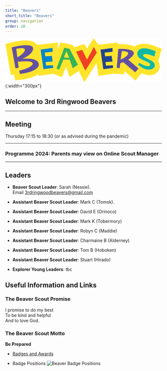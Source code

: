 ```yaml
---
title: "Beavers"
short_title: "Beavers"
group: navigation
order: 20
---
```


![](/assets/img/scouts/Beaver_RGB_multi.png){:width="300px"}

## Welcome to 3rd Ringwood Beavers

---

## Meeting

Thursday 17:15 to 18:30 (or as advised during the pandemic)

---

### Programme 2024: Parents may view on Online Scout Manager

---

## Leaders

- **Beaver Scout Leader**: Sarah (Nessie). Email <3rdringwoodbeavers@gmail.com>

* **Assistant Beaver Scout Leader**: Mark C (Tomsk).

* **Assistant Beaver Scout Leader**: David E (Orinoco)

* **Assistant Beaver Scout Leader**: Mark K (Tobermory)

* **Assistant Beaver Scout Leader**: Robyn C (Maddie)

* **Assistant Beaver Scout Leader**: Charmaine B (Alderney)

* **Assistant Beaver Scout Leader**: Tom B (Hoboken)

* **Assistant Beaver Scout Leader**: Stuart (Hirado)

* **Explorer Young Leaders**: tbc

## Useful Information and Links

### The Beaver Scout Promise

I promise to do my best  
 To be kind and helpful  
 And to love God.

### The Beaver Scout Motto

**Be Prepared**

- [Badges and Awards](http://scouts.org.uk/supportresources/search?cat=11,18 "Beaver Badges")

- Badge Positions
  ![Beaver Badge Positions](https://cms.scouts.org.uk/media/15129/2-beaver_uniform-diagrams_sept2021_portrait.png)
